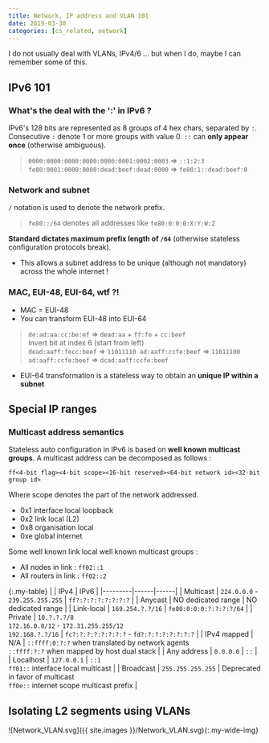 ```yaml
---
title: Network, IP address and VLAN 101
date: 2019-03-30
categories: [cs_related, network]
---
```


I do not usually deal with VLANs, IPv4/6 ... but when I do, maybe I can remember some of this.

## IPv6 101

### What's the deal with the ':' in IPv6 ?

IPv6's 128 bits are represented as 8 groups of 4 hex chars, separated by `:`.
Consecutive `:` denote 1 or more groups with value 0. `::` can **only appear once** (otherwise ambiguous).
> `0000:0000:0000:0000:0000:0001:0002:0003` => `::1:2:3`  
> `fe80:0001:0000:0000:dead:beef:dead:0000` => `fe80:1::dead:beef:0`

### Network and subnet

`/` notation is used to denote the network prefix.
> `fe80::/64` denotes all addresses like `fe80:0:0:0:X:Y:W:Z`

**Standard dictates maximum prefix length of `/64`** (otherwise stateless configuration protocols break).
* This allows a subnet address to be unique (although not mandatory) across the whole internet !

### MAC, EUI-48, EUI-64, wtf ?!

* MAC = EUI-48
* You can transform EUI-48 into EUI-64
> `de:ad:aa:cc:be:ef` => `dead:aa` + `ff:fe` + `cc:beef`  
> Invert bit at index 6 (start from left)  
> `dead:aaff:fecc:beef` => `11011110 ad:aaff:ccfe:beef` => `11011100 ad:aaff:ccfe:beef` => `dcad:aaff:ccfe:beef`
* EUI-64 transformation is a stateless way to obtain an **unique IP within a subnet**

## Special IP ranges

### Multicast address semantics

Stateless auto configuration in IPv6 is based on **well known multicast groups**.
A multicast address can be decomposed as follows :

```
ff<4-bit flag><4-bit scope><16-bit reserved><64-bit network id><32-bit group id>
```

Where scope denotes the part of the network addressed.
* 0x1 interface local loopback
* 0x2 link local (L2)
* 0x8 organisation local
* 0xe global internet

Some well known link local well known multicast groups :
* All nodes in link : `ff02::1`
* All routers in link : `ff02::2`

{:.my-table}
|         | IPv4 | IPv6 |
|---------|------|------|
| Multicast | `224.0.0.0` - `239.255.255.255` | `ff?:?:?:?:?:?:?:?` |
| Anycast | NO dedicated range | NO dedicated range |
| Link-local | `169.254.?.?/16` | `fe80:0:0:0:?:?:?:?/64` |
| Private | `10.?.?.?/8`<br/>`172.16.0.0/12` - `172.31.255.255/12`<br/>`192.168.?.?/16` | `fc?:?:?:?:?:?:?:?` - `fd?:?:?:?:?:?:?:?` |
| IPv4 mapped | N/A | `::ffff:0:?:?` when translated by network agents<br/>`::ffff:?:?` when mapped by host dual stack |
| Any address | `0.0.0.0` | `::` |
| Localhost | `127.0.0.1` | `::1`<br/>`ff01::` interface local multicast |
| Broadcast | `255.255.255.255` | Deprecated in favor of multicast<br/>`ff0e::` internet scope multicast prefix |

## Isolating L2 segments using VLANs

![Network_VLAN.svg]({{ site.images }}/Network_VLAN.svg){:.my-wide-img}
